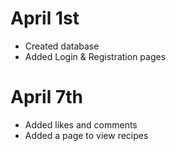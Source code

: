 
# April 1st 

- Created database
- Added Login & Registration pages


# April 7th

- Added likes and comments
- Added a page to view recipes










